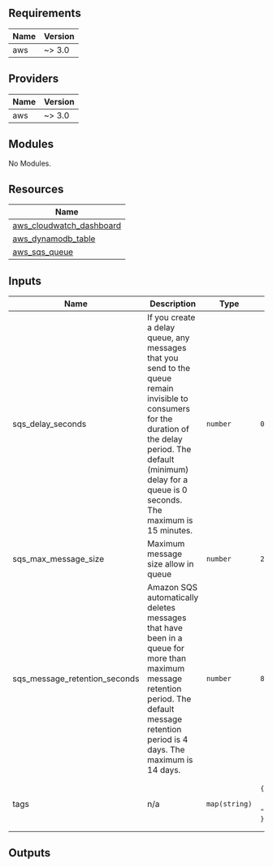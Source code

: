 ## Requirements

| Name | Version |
|------|---------|
| aws | ~> 3.0 |

## Providers

| Name | Version |
|------|---------|
| aws | ~> 3.0 |

## Modules

No Modules.

## Resources

| Name |
|------|
| [aws_cloudwatch_dashboard](https://registry.terraform.io/providers/hashicorp/aws/latest/docs/resources/cloudwatch_dashboard) |
| [aws_dynamodb_table](https://registry.terraform.io/providers/hashicorp/aws/latest/docs/resources/dynamodb_table) |
| [aws_sqs_queue](https://registry.terraform.io/providers/hashicorp/aws/latest/docs/resources/sqs_queue) |

## Inputs

| Name | Description | Type | Default | Required |
|------|-------------|------|---------|:--------:|
| sqs\_delay\_seconds | If you create a delay queue, any messages that you send to the queue remain invisible to consumers for the duration of the delay period. The default (minimum) delay for a queue is 0 seconds. The maximum is 15 minutes. | `number` | `0` | no |
| sqs\_max\_message\_size | Maximum message size allow in queue | `number` | `2048` | no |
| sqs\_message\_retention\_seconds | Amazon SQS automatically deletes messages that have been in a queue for more than maximum message retention period. The default message retention period is 4 days. The maximum is 14 days. | `number` | `86400` | no |
| tags | n/a | `map(string)` | <pre>{<br>  "CreatedBy": "Terraform",<br>  "Project": "MyOnlineBookStore"<br>}</pre> | no |

## Outputs
